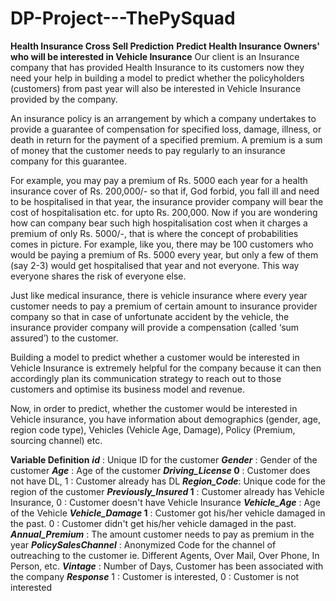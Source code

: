 # DP-Project---ThePySquad
**Health Insurance Cross Sell Prediction**
**Predict Health Insurance Owners' who will be interested in Vehicle Insurance**
Our client is an Insurance company that has provided Health Insurance to its customers now they need your help in building a model to predict whether the policyholders (customers) from past year will also be interested in Vehicle Insurance provided by the company.

An insurance policy is an arrangement by which a company undertakes to provide a guarantee of compensation for specified loss, damage, illness, or death in return for the payment of a specified premium. A premium is a sum of money that the customer needs to pay regularly to an insurance company for this guarantee.

For example, you may pay a premium of Rs. 5000 each year for a health insurance cover of Rs. 200,000/- so that if, God forbid, you fall ill and need to be hospitalised in that year, the insurance provider company will bear the cost of hospitalisation etc. for upto Rs. 200,000. Now if you are wondering how can company bear such high hospitalisation cost when it charges a premium of only Rs. 5000/-, that is where the concept of probabilities comes in picture. For example, like you, there may be 100 customers who would be paying a premium of Rs. 5000 every year, but only a few of them (say 2-3) would get hospitalised that year and not everyone. This way everyone shares the risk of everyone else.

Just like medical insurance, there is vehicle insurance where every year customer needs to pay a premium of certain amount to insurance provider company so that in case of unfortunate accident by the vehicle, the insurance provider company will provide a compensation (called ‘sum assured’) to the customer.

Building a model to predict whether a customer would be interested in Vehicle Insurance is extremely helpful for the company because it can then accordingly plan its communication strategy to reach out to those customers and optimise its business model and revenue.

Now, in order to predict, whether the customer would be interested in Vehicle insurance, you have information about demographics (gender, age, region code type), Vehicles (Vehicle Age, Damage), Policy (Premium, sourcing channel) etc.

**Variable	Definition**
**_id_** : Unique ID for the customer 
**_Gender_** : 	Gender of the customer
**_Age_** :	Age of the customer
**_Driving_License_	0** : Customer does not have DL, 1 : Customer already has DL
**_Region_Code_**: 	Unique code for the region of the customer
**_Previously_Insured_	1** : Customer already has Vehicle Insurance, 0 : Customer doesn't have Vehicle Insurance
**_Vehicle_Age_** :	Age of the Vehicle
**_Vehicle_Damage_	1** : Customer got his/her vehicle damaged in the past. 0 : Customer didn't get his/her vehicle damaged in the past.
**_Annual_Premium_** :	The amount customer needs to pay as premium in the year
**_PolicySalesChannel_** :	Anonymized Code for the channel of outreaching to the customer ie. Different Agents, Over Mail, Over Phone, In Person, etc.
**_Vintage_** :	Number of Days, Customer has been associated with the company
**_Response_**	1 : Customer is interested, 0 : Customer is not interested
